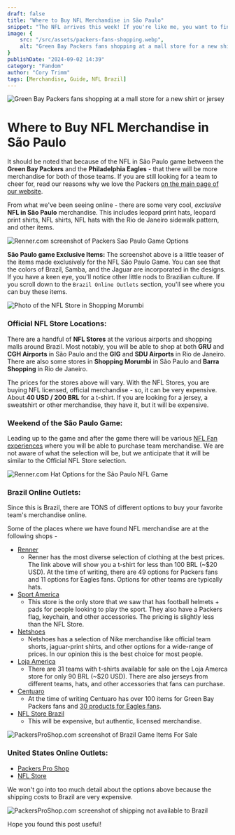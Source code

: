 ```yaml
---
draft: false
title: "Where to Buy NFL Merchandise in São Paulo"
snippet: "The NFL arrives this week! If you're like me, you want to find a new t-shirt to represent your team. This post covers all of the places where you can buy your favorite NFL team in São Paulo."
image: {
    src: "/src/assets/packers-fans-shopping.webp",
    alt: "Green Bay Packers fans shopping at a mall store for a new shirt or jersey."
}
publishDate: "2024-09-02 14:39"
category: "Fandom"
author: "Cory Trimm"
tags: [Merchandise, Guide, NFL Brazil]
---
```


![Green Bay Packers fans shopping at a mall store for a new shirt or jersey](../../assets/packers-fans-shopping.webp)

# Where to Buy NFL Merchandise in São Paulo

It should be noted that because of the NFL in São Paulo game between the **Green Bay Packers** and the **Philadelphia Eagles** - that there will be more merchandise for both of those teams. If you are still looking for a team to cheer for, read our reasons why we love the Packers [on the main page of our website](https://cabecadequeijo.com).

From what we've been seeing online - there are some very cool, *exclusive* **NFL in São Paulo** merchandise. This includes leopard print hats, leopard print shirts, NFL shirts, NFL hats with the Rio de Janeiro sidewalk pattern, and other items.

![Renner.com screenshot of Packers Sao Paulo Game Options](../../assets/renner.com-sao-paulo-game-options.png)

**São Paulo game Exclusive Items:** 
The screenshot above is a little teaser of the items made exclusively for the NFL São Paulo Game. You can see that the colors of Brazil, Samba, and the Jaguar are incorporated in the designs. If you have a keen eye, you'll notice other little nods to Brazilian culture. If you scroll down to the `Brazil Online Outlets` section, you'll see where you can buy these items.

![Photo of the NFL Store in Shopping Morumbi](../../assets/nfl-store-shopping-morumbi.png)

### Official NFL Store Locations:
There are a handful of **NFL Stores** at the various airports and shopping malls around Brazil. Most notably, you will be able to shop at both **GRU** and **CGH Airports** in São Paulo and the **GIG** and **SDU Airports** in Rio de Janeiro. There are also some stores in **Shopping Morumbi** in São Paulo and **Barra Shopping** in Rio de Janeiro.

The prices for the stores above will vary. With the NFL Stores, you are buying NFL licensed, official merchandise - so, it can be very expensive. About **40 USD / 200 BRL** for a t-shirt. If you are looking for a jersey, a sweatshirt or other merchandise, they have it, but it will be expensive.

### Weekend of the São Paulo Game:
Leading up to the game and after the game there will be various [NFL Fan experiences](https://www.nfl.com/international/games/saopaulo/) where you will be able to purchase team merchandise. We are not aware of what the selection will be, but we anticipate that it will be similar to the Official NFL Store selection.

![Renner.com Hat Options for the São Paulo NFL Game](../../assets/renner-hat-options.png)

### Brazil Online Outlets:
Since this is Brazil, there are TONS of different options to buy your favorite team's merchandise online.

Some of the places where we have found NFL merchandise are at the following shops - 
- [Renner](https://www.lojasrenner.com.br/p/camiseta-comfort-em-algodao-com-estampa-nfl-packers/-/A-927784120-br.lr?sku=927784162)
  - Renner has the most diverse selection of clothing at the best prices. The link above will show you a t-shirt for less than 100 BRL (~$20 USD). At the time of writing, there are 49 options for Packers fans and 11 options for Eagles fans. Options for other teams are typically hats.
- [Sport America](https://www.sportamerica.com.br/futebol-americano/)
  - This store is the only store that we saw that has football helmets + pads for people looking to play the sport. They also have a Packers flag, keychain, and other accessories. The pricing is slightly less than the NFL Store.
- [Netshoes](https://www.netshoes.com.br/busca2?nsCat=Natural&q=NFL)
  - Netshoes has a selection of Nike merchandise like official team shorts, jaguar-print shirts, and other options for a wide-range of prices. In our opinion this is the best choice for most people.
- [Loja America](https://www.netshoes.com.br/futebol-americano/camisetas/nfl)
  - There are 31 teams with t-shirts available for sale on the Loja Amerca store for only 90 BRL (~$20 USD). There are also jerseys from different teams, hats, and other accessories that fans can purchase.
- [Centuaro](https://www.centauro.com.br/busca/green-bay-packers)
  - At the time of writing Centuaro has over 100 items for Green Bay Packers fans and [30 products for Eagles fans](https://www.centauro.com.br/busca/philadelphia-eagles). 
- [NFL Store Brazil](https://www.lojanfl.com.br/)
  - This will be expensive, but authentic, licensed merchandise.

![PackersProShop.com screenshot of Brazil Game Items For Sale](../../assets/packersproshop.com-brasil-items.png)

### United States Online Outlets:
- [Packers Pro Shop](https://packersproshop.com)
- [NFL Store](https://nflstore.com)

We won't go into too much detail about the options above because the shipping costs to Brazil are very expensive.

![PackersProShop.com screenshot of shipping not available to Brazil](../../assets/shipping-unavailable.png)

Hope you found this post useful!
